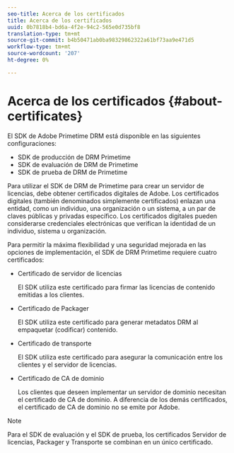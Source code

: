 ```yaml
---
seo-title: Acerca de los certificados
title: Acerca de los certificados
uuid: 0b7818b4-bd6a-4f2e-94c2-565e0d735bf8
translation-type: tm+mt
source-git-commit: b4b50471ab0ba98329862322a61bf73aa9e471d5
workflow-type: tm+mt
source-wordcount: '207'
ht-degree: 0%

---
```



# Acerca de los certificados {#about-certificates}

El SDK de Adobe Primetime DRM está disponible en las siguientes configuraciones:

* SDK de producción de DRM Primetime
* SDK de evaluación de DRM de Primetime
* SDK de prueba de DRM de Primetime

Para utilizar el SDK de DRM de Primetime para crear un servidor de licencias, debe obtener certificados digitales de Adobe. Los certificados digitales (también denominados simplemente certificados) enlazan una entidad, como un individuo, una organización o un sistema, a un par de claves públicas y privadas específico. Los certificados digitales pueden considerarse credenciales electrónicas que verifican la identidad de un individuo, sistema u organización.

Para permitir la máxima flexibilidad y una seguridad mejorada en las opciones de implementación, el SDK de DRM Primetime requiere cuatro certificados:

* Certificado de servidor de licencias

   El SDK utiliza este certificado para firmar las licencias de contenido emitidas a los clientes.
* Certificado de Packager

   El SDK utiliza este certificado para generar metadatos DRM al empaquetar (codificar) contenido.
* Certificado de transporte

   El SDK utiliza este certificado para asegurar la comunicación entre los clientes y el servidor de licencias.
* Certificado de CA de dominio

   Los clientes que deseen implementar un servidor de dominio necesitan el certificado de CA de dominio. A diferencia de los demás certificados, el certificado de CA de dominio no se emite por Adobe.

>[!NOTE]
>
>Para el SDK de evaluación y el SDK de prueba, los certificados Servidor de licencias, Packager y Transporte se combinan en un único certificado.

